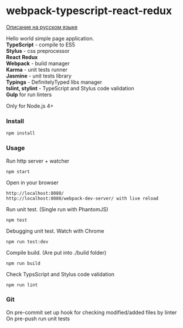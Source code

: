 # webpack-typescript-react-redux
[Описание на русском языке](readme_ru.md)     

Hello world simple page application.  
**TypeScript** - compile to ES5  
**Stylus** - css preprocessor  
**React** **Redux**  
**Webpack** - build manager  
**Karma** - unit tests runner  
**Jasmine** - unit tests library  
**Typings** - DefinitelyTyped libs manager  
**tslint, stylint** - TypeScript and Stylus code validation  
**Gulp** for run linters

Only for Node.js 4+
### Install
```
npm install
```

### Usage
Run http server + watcher
```
npm start
```

Open in your browser
```
http://localhost:8080/  
http://localhost:8080/webpack-dev-server/ with live reload
```

Run unit test. (Single run with PhantomJS)
```
npm test
```

Debugging unit test. Watch with Chrome
```
npm run test:dev
```

Compile build. (Are put into ./build folder)
```
npm run build
```

Check TypsScript and Stylus code validation
```
npm run lint
```

### Git
On pre-commit set up hook for checking modified/added files by linter  
On pre-push run unit tests
